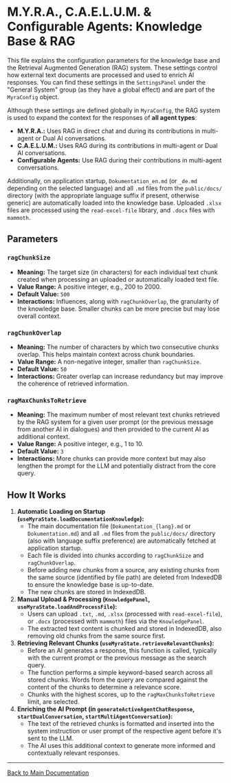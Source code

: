 # M.Y.R.A., C.A.E.L.U.M. & Configurable Agents: Knowledge Base & RAG

This file explains the configuration parameters for the knowledge base and the Retrieval Augmented Generation (RAG) system. These settings control how external text documents are processed and used to enrich AI responses. You can find these settings in the `SettingsPanel` under the "General System" group (as they have a global effect) and are part of the `MyraConfig` object.

Although these settings are defined globally in `MyraConfig`, the RAG system is used to expand the context for the responses of **all agent types**:
*   **M.Y.R.A.:** Uses RAG in direct chat and during its contributions in multi-agent or Dual AI conversations.
*   **C.A.E.L.U.M.:** Uses RAG during its contributions in multi-agent or Dual AI conversations.
*   **Configurable Agents:** Use RAG during their contributions in multi-agent conversations.

Additionally, on application startup, `Dokumentation_en.md` (or `_de.md` depending on the selected language) and all `.md` files from the `public/docs/` directory (with the appropriate language suffix if present, otherwise generic) are automatically loaded into the knowledge base. Uploaded `.xlsx` files are processed using the `read-excel-file` library, and `.docx` files with `mammoth`.

## Parameters

### `ragChunkSize`

*   **Meaning:** The target size (in characters) for each individual text chunk created when processing an uploaded or automatically loaded text file.
*   **Value Range:** A positive integer, e.g., 200 to 2000.
*   **Default Value:** `500`
*   **Interactions:** Influences, along with `ragChunkOverlap`, the granularity of the knowledge base. Smaller chunks can be more precise but may lose overall context.

### `ragChunkOverlap`

*   **Meaning:** The number of characters by which two consecutive chunks overlap. This helps maintain context across chunk boundaries.
*   **Value Range:** A non-negative integer, smaller than `ragChunkSize`.
*   **Default Value:** `50`
*   **Interactions:** Greater overlap can increase redundancy but may improve the coherence of retrieved information.

### `ragMaxChunksToRetrieve`

*   **Meaning:** The maximum number of most relevant text chunks retrieved by the RAG system for a given user prompt (or the previous message from another AI in dialogues) and then provided to the current AI as additional context.
*   **Value Range:** A positive integer, e.g., 1 to 10.
*   **Default Value:** `3`
*   **Interactions:** More chunks can provide more context but may also lengthen the prompt for the LLM and potentially distract from the core query.

## How It Works

1.  **Automatic Loading on Startup (`useMyraState.loadDocumentationKnowledge`):**
    *   The main documentation file (`Dokumentation_{lang}.md` or `Dokumentation.md`) and all `.md` files from the `public/docs/` directory (also with language suffix preference) are automatically fetched at application startup.
    *   Each file is divided into chunks according to `ragChunkSize` and `ragChunkOverlap`.
    *   Before adding new chunks from a source, any existing chunks from the same source (identified by file path) are deleted from IndexedDB to ensure the knowledge base is up-to-date.
    *   The new chunks are stored in IndexedDB.
2.  **Manual Upload & Processing (`KnowledgePanel`, `useMyraState.loadAndProcessFile`):**
    *   Users can upload `.txt`, `.md`, `.xlsx` (processed with `read-excel-file`), or `.docx` (processed with `mammoth`) files via the `KnowledgePanel`.
    *   The extracted text content is chunked and stored in IndexedDB, also removing old chunks from the same source first.
3.  **Retrieving Relevant Chunks (`useMyraState.retrieveRelevantChunks`):**
    *   Before an AI generates a response, this function is called, typically with the current prompt or the previous message as the search query.
    *   The function performs a simple keyword-based search across all stored chunks. Words from the query are compared against the content of the chunks to determine a relevance score.
    *   Chunks with the highest scores, up to the `ragMaxChunksToRetrieve` limit, are selected.
4.  **Enriching the AI Prompt (in `generateActiveAgentChatResponse`, `startDualConversation`, `startMultiAgentConversation`):**
    *   The text of the retrieved chunks is formatted and inserted into the system instruction or user prompt of the respective agent before it's sent to the LLM.
    *   The AI uses this additional context to generate more informed and contextually relevant responses.

---

[Back to Main Documentation](../Dokumentation_en.md#6-detailed-configuration-parameters)

